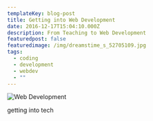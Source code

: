 ```yaml
---
templateKey: blog-post
title: Getting into Web Development
date: 2016-12-17T15:04:10.000Z
description: From Teaching to Web Development
featuredpost: false
featuredimage: /img/dreamstime_s_52705109.jpg
tags:
  - coding
  - development
  - webdev
  - ""
---
```



![Web Development](/img/dreamstime_s_52705109.jpg)

getting into tech